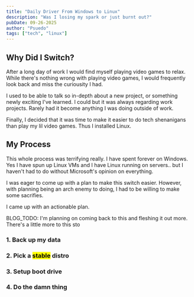 ```yaml
---
title: "Daily Driver From Windows to Linux"
description: "Was I losing my spark or just burnt out?"
pubDate: 09-26-2025
author: "Psuedo"
tags: ["tech", "linux"]
---
```


## Why Did I Switch?

After a long day of work I would find myself playing video games to relax.
While there's nothing wrong with playing video games,
I would frequently look back and miss the curiousity I had.

I used to be able to talk so in-depth about a new project, or
something newly exciting I've learned. I could but it was always regarding
work projects. Rarely had it become anything I was doing outside of work.

Finally, I decided that it was time to make it easier to do tech shenanigans
than play my lil video games. Thus I installed Linux.

## My Process

This whole process was terrifying really. I have spent forever on Windows.
Yes I have spun up Linux VMs and I have Linux running on servers..
but I haven't had to do without Microsoft's opinion on everything.

I was eager to come up with a plan to make this switch easier.
However, with planning being an arch enemy to doing, I had to be willing to make
some sacrifies.

I came up with an actionable plan.

BLOG_TODO: I'm planning on coming back to this and fleshing it out more.
There's a little more to this sto

### 1. Back up my data

### 2. Pick a <mark>stable</mark> distro

### 3. Setup boot drive

### 4. Do the damn thing
